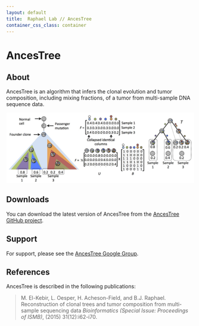 ```yaml
---
layout: default
title:  Raphael Lab // AncesTree
container_css_class: container
---
```


# AncesTree

## About
AncesTree is an algorithm that infers the clonal evolution and tumor composition, including mixing fractions, of a tumor from multi-sample DNA sequence data.

[<img src="AncesTree.jpg" style="width: 800px"/>](AncesTree.jpg)

<a name="download"></a>

## Downloads 
You can download the latest version of AncesTree from the [AncesTree GitHub project](https://github.com/raphael-group/AncesTree).

## Support
For support, please see the [AncesTree Google Group](https://groups.google.com/forum/#!forum/ancestree).

<a name="reference"></a>

## References
AncesTree is described in the following publications:

>M. El-Kebir, L. Oesper, H. Acheson-Field, and B.J. Raphael.
>Reconstruction of clonal trees and tumor composition from multi-sample sequencing data
>*Bioinformatics (Special Issue: Proceedings of ISMB)*, (2015) 31(12):i62-i70.

